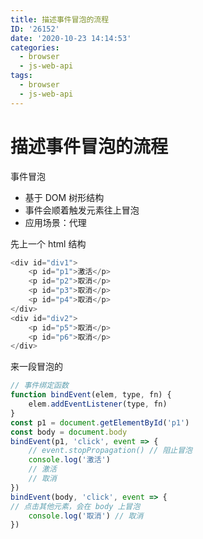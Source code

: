 ```yaml
---
title: 描述事件冒泡的流程
ID: '26152'
date: '2020-10-23 14:14:53'
categories:
  - browser
  - js-web-api
tags:
  - browser
  - js-web-api
---
```


# 描述事件冒泡的流程

事件冒泡

- 基于 DOM 树形结构
- 事件会顺着触发元素往上冒泡
- 应用场景：代理

先上一个 html 结构

``` js 
<div id="div1">
    <p id="p1">激活</p>
    <p id="p2">取消</p>
    <p id="p3">取消</p>
    <p id="p4">取消</p>
</div>
<div id="div2">
    <p id="p5">取消</p>
    <p id="p6">取消</p>
</div>
```

来一段冒泡的

``` js 
// 事件绑定函数
function bindEvent(elem, type, fn) {
    elem.addEventListener(type, fn)
}
const p1 = document.getElementById('p1')
const body = document.body
bindEvent(p1, 'click', event => {
    // event.stopPropagation() // 阻止冒泡
    console.log('激活')
    // 激活
    // 取消
})
bindEvent(body, 'click', event => {
// 点击其他元素，会在 body 上冒泡
    console.log('取消') // 取消
})
```
 
 
 
 
 
 
 
 
 
 
 
 
 
 
 
 
 
 
 
 
 
 
 
